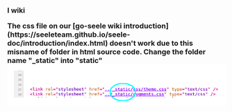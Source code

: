 <h3> I wiki 
  <p> The css file on our [go-seele wiki introduction](https://seeleteam.github.io/seele-doc/introduction/index.html) doesn't work due to this misname of folder in html source code. Change the folder name "_static" into "static"
  <img src='image.png'>

